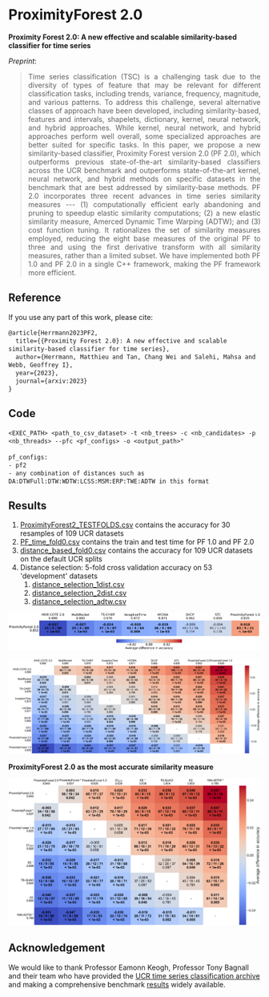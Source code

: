 # ProximityForest 2.0
**Proximity Forest 2.0: A new effective and scalable similarity-based classifier for time series**

*Preprint*: []() 

> <div align="justify">Time series classification (TSC) is a challenging task due to the diversity of types of feature that may be relevant for different classification tasks, including trends, variance, frequency, magnitude, and various patterns. To address this challenge, several alternative classes of approach have been developed, including similarity-based, features and intervals, shapelets, dictionary, kernel, neural network, and hybrid approaches. While kernel, neural network, and hybrid approaches perform well overall, some specialized approaches are better suited for specific tasks. In this paper, we propose a new similarity-based classifier, Proximity Forest version 2.0 (PF 2.0), which outperforms  previous state-of-the-art similarity-based classifiers across the UCR benchmark and outperforms state-of-the-art kernel, neural network, and hybrid methods on specific datasets in the benchmark that are best addressed by similarity-base methods.  PF 2.0 incorporates three recent advances in time series similarity measures --- (1) computationally efficient early abandoning and pruning to speedup elastic similarity computations; (2) a new elastic similarity measure, Amerced Dynamic Time Warping (ADTW); and (3) cost function tuning. It rationalizes the set of similarity measures employed, reducing the eight base measures of the original PF to three and using the first derivative transform with all similarity measures, rather than a limited subset. We have implemented both PF 1.0 and PF 2.0 in a single C++ framework, making the PF framework more efficient.</div>

## Reference
If you use any part of this work, please cite:
```
@article{Herrmann2023PF2,
  title={{Proximity Forest 2.0}: A new effective and scalable similarity-based classifier for time series},
  author={Herrmann, Matthieu and Tan, Chang Wei and Salehi, Mahsa and Webb, Geoffrey I},
  year={2023},
  journal={arxiv:2023}
}
```

## Code
```
<EXEC_PATH> <path_to_csv_dataset> -t <nb_trees> -c <nb_candidates> -p <nb_threads> --pfc <pf_configs> -o <output_path>"

pf_configs: 
- pf2
- any combination of distances such as DA:DTWFull:DTW:WDTW:LCSS:MSM:ERP:TWE:ADTW in this format
``` 


## Results
1. [ProximityForest2_TESTFOLDS.csv](results/ProximityForest2_TESTFOLDS.csv) contains the accuracy for 30 resamples of 109 UCR datasets
2. [PF_time_fold0.csv](results/PF_time_fold0.csv) contains the train and test time for PF 1.0 and PF 2.0
3. [distance_based_fold0.csv](results/distance_based_fold0.csv) contains the accuracy for 109 UCR datasets on the default UCR splits
4. Distance selection: 5-fold cross validation accuracy on 53 'development' datasets
   1. [distance_selection_1dist.csv](results/distance_selection_1dist.csv)
   2. [distance_selection_2dist.csv](results/distance_selection_2dist.csv)
   3. [distance_selection_adtw.csv](results/distance_selection_adtw.csv)

<p align="center">
  <img src="results/figures/MCM_ProximityForest 2.0.png"/>
</p>

<p align="center">
  <img src="results/figures/MCM_SOTA.png"/>
</p>

**ProximityForest 2.0 as the most accurate similarity measure**
<p align="center">
  <img src="results/figures/distance_based_fold0_heatmap.png"/>
</p>

## Acknowledgement
We would like to thank Professor Eamonn Keogh, Professor Tony Bagnall and their team who have provided the
[UCR time series classification archive](https://www.cs.ucr.edu/~eamonn/time_series_data_2018/) and
making a comprehensive benchmark [results](http://timeseriesclassification.com/results.php) widely available.